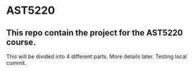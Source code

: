 # AST5220
## This repo contain the project for the AST5220 course. 

This will be divided into 4 different parts. More details later. 
Testing local commit. 

